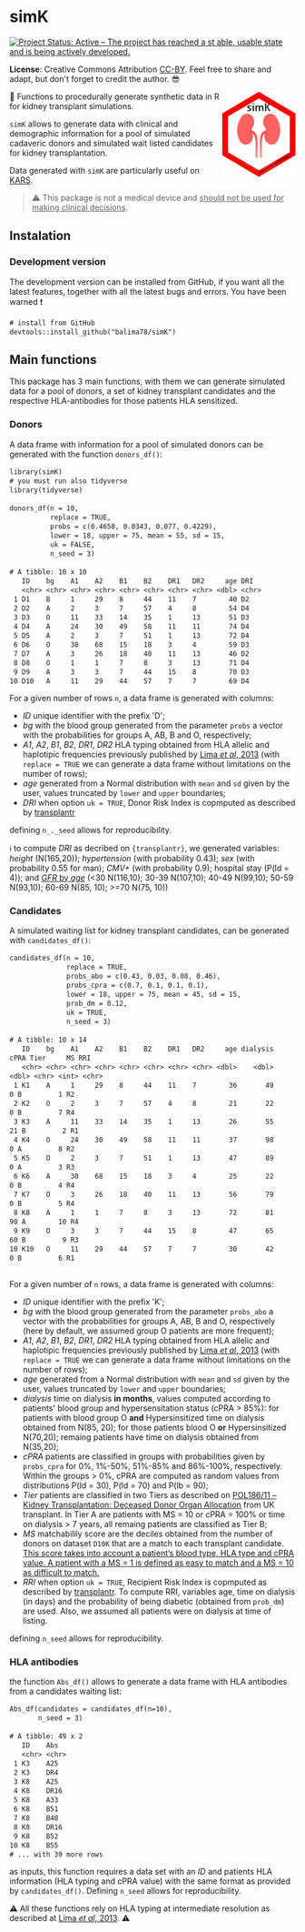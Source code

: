 # simK
[![Project Status: Active – The project has reached a st
able, usable state and is being actively developed.](https://www.repostatus.org/badges/latest/active.svg)](https://www.repostatus.org/#active)

**License**: Creative Commons Attribution [CC-BY](https://creativecommons.org/licenses/by/2.0/). Feel free to share and adapt, but don't forget to credit the author. :sunglasses:

<img src="images/simk.png" height="150" align="right"/>

:dart: Functions to procedurally generate synthetic data in R for kidney transplant simulations.

`simK` allows to generate data with clinical and demographic information for a pool of simulated cadaveric donors and simulated wait listed candidates for kidney transplantation.

Data generated with `simK` are particularly useful on [KARS](https://balima.shinyapps.io/kars/).

> :warning: This package is not a medical device and <ins>should not be used for making clinical decisions</ins>.

## Instalation

### Development version 

The development version can be installed from GitHub, if you want all the latest features, together with all the latest bugs and errors. You have been warned :exclamation:

```
# install from GitHub
devtools::install_github("balima78/simK")
```

## Main functions

This package has 3 main functions, with them we can generate simulated data for a pool of donors, a set of kidney transplant candidates and the respective HLA-antibodies for those patients HLA sensitized.

### Donors

A data frame with information for a pool of simulated donors can be generated with the function `donors_df()`:

```
library(simK)
# you must run also tidyverse
library(tidyverse)

donors_df(n = 10, 
          replace = TRUE, 
          probs = c(0.4658, 0.0343, 0.077, 0.4229), 
          lower = 18, upper = 75, mean = 55, sd = 15, 
          uk = FALSE, 
          n_seed = 3)
          
# A tibble: 10 x 10
   ID    bg    A1    A2    B1    B2    DR1   DR2     age DRI  
   <chr> <chr> <chr> <chr> <chr> <chr> <chr> <chr> <dbl> <chr>
 1 D1    B     1     29    8     44    11    7        40 D2   
 2 D2    A     2     3     7     57    4     8        54 D4   
 3 D3    O     11    33    14    35    1     13       51 D3   
 4 D4    A     24    30    49    58    11    11       74 D4   
 5 D5    A     2     3     7     51    1     13       72 D4   
 6 D6    O     30    68    15    18    3     4        59 D3   
 7 D7    A     3     26    18    40    11    13       46 D2   
 8 D8    O     1     1     7     8     3     13       71 D4   
 9 D9    A     3     3     7     44    15    8        70 D3   
10 D10   A     11    29    44    57    7     7        69 D4 
```

For a given number of rows `n`, a data frame is generated with columns: 

  + *ID* unique identifier with the prefix 'D'; 
  + *bg* with the blood group generated from the parameter `probs` a vector with the probabilities for groups A, AB, B and O, respectively; 
  + *A1*, *A2*, *B1*, *B2*, *DR1*, *DR2* HLA typing obtained from HLA allelic and haplotipic frequencies previously published by [Lima *et al*, 2013](https://www.slideshare.net/balima78/lima-2013) (with `replace = TRUE` we can generate a data frame without limitations on the number of rows);
  + *age* generated from a Normal distribution with `mean` and `sd` given by the user, values truncated by `lower` and `upper` boundaries;
  + *DRI* when option `uk = TRUE`, Donor Risk Index is copmputed as described by [transplantr](https://transplantr.txtools.net/articles/kidney_risk_scores.html) 
  
defining `n_._seed` allows for reproducibility.

:information_source: to compute *DRI* as decribed on `{transplantr}`, we generated variables: *height* (N(165,20)); *hypertension* (with probability 0.43); *sex* (with probability 0.55 for man); *CMV+* (with probability 0.9); hospital stay (P(ld = 4)); and [*GFR* by *age*](https://www.kidney.org/atoz/content/gfr) (<30 N(116,10); 30-39 N(107,10); 40-49 N(99,10); 50-59 N(93,10); 60-69 N(85, 10); >=70  N(75, 10)) 

### Candidates

A simulated waiting list for kidney transplant candidates, can be generated with `candidates_df()`:

```
candidates_df(n = 10, 
              replace = TRUE,
              probs_abo = c(0.43, 0.03, 0.08, 0.46),
              probs_cpra = c(0.7, 0.1, 0.1, 0.1),
              lower = 18, upper = 75, mean = 45, sd = 15,
              prob_dm = 0.12,
              uk = TRUE,
              n_seed = 3)
              
# A tibble: 10 x 14
   ID    bg    A1    A2    B1    B2    DR1   DR2     age dialysis  cPRA Tier     MS RRI  
   <chr> <chr> <chr> <chr> <chr> <chr> <chr> <chr> <dbl>    <dbl> <dbl> <chr> <int> <chr>
 1 K1    A     1     29    8     44    11    7        36       49     0 B         1 R2   
 2 K2    O     2     3     7     57    4     8        21       22     0 B         7 R4   
 3 K3    A     11    33    14    35    1     13       26       55    21 B         2 R1   
 4 K4    O     24    30    49    58    11    11       37       98     0 A         8 R2   
 5 K5    O     2     3     7     51    1     13       47       89     0 A         3 R3   
 6 K6    A     30    68    15    18    3     4        25       22     0 B         4 R4   
 7 K7    O     3     26    18    40    11    13       56       79     0 B         5 R4   
 8 K8    A     1     1     7     8     3     13       72       81    90 A        10 R4   
 9 K9    O     3     3     7     44    15    8        47       65    60 B         9 R3   
10 K10   O     11    29    44    57    7     7        30       42     0 B         6 R1    
              
```

For a given number of `n` rows, a data frame is generated with columns: 

  + *ID* unique identifier with the prefix 'K'; 
  + *bg* with the blood group generated from the parameter `probs_abo` a vector with the probabilities for groups A, AB, B and O, respectively (here by default, we assumed group O patients are more frequent); 
  + *A1*, *A2*, *B1*, *B2*, *DR1*, *DR2* HLA typing obtained from HLA allelic and haplotipic frequencies previously published by [Lima *et al*, 2013](https://www.slideshare.net/balima78/lima-2013) (with `replace = TRUE` we can generate a data frame without limitations on the number of rows);
  + *age* generated from a Normal distribution with `mean` and `sd` given by the user, values truncated by `lower` and `upper` boundaries;
  + *dialysis* time on dialysis **in months**, values computed according to patients' blood group and hypersensitation status (cPRA > 85%): for patients with blood group O **and** Hypersinsitized time on dialysis obtained from N(85, 20); for those patients blood O **or** Hypersinsitized N(70,20); remaing patients have time on dialysis obtained from N(35,20);
  + *cPRA* patients are classified in groups with probabilities given by `probs_cpra` for 0%, 1%-50%, 51%-85% and 86%-100%, respectively. Within the groups > 0%, cPRA are computed as random values from distributions P(ld = 30), P(ld = 70) and P(lb = 90);
  + *Tier* patients are classified in two Tiers as described on [POL186/11 – Kidney Transplantation: Deceased Donor Organ Allocation](https://nhsbtdbe.blob.core.windows.net/umbraco-assets-corp/22127/pol186.pdf) from UK transplant. In Tier A are patients with MS = 10 or cPRA = 100% or time on dialysis > 7 years, all remaing patients are classified as Tier B;
  + *MS* matchabilily score are the deciles obtained from the number of donors on dataset `D10K` that are a match to each transplant candidate. [This score takes into account a patient’s blood type, HLA type and cPRA value. A patient with a MS = 1 is defined as easy to match and a MS = 10 as difficult to match.](https://www.odt.nhs.uk/odt-structures-and-standards/odt-hub-programme/kidney-offering-scheme/#:~:text=blood%20group%20match-,Key%20terms,10%20as%20difficult%20to%20match)
  + *RRI* when option `uk = TRUE`, Recipient Risk Index is copmputed as described by [transplantr](https://transplantr.txtools.net/articles/kidney_risk_scores.html). To compute RRI, variables age, time on dialysis (in days) and the probability of being diabetic (obtained from `prob_dm`) are used. Also, we assumed all patients were on dialysis at time of listing.
  
defining `n_seed` allows for reproducibility.

### HLA antibodies

the function `Abs_df()` allows to generate a data frame with HLA antibodies from a candidates waiting list:

```
Abs_df(candidates = candidates_df(n=10), 
       n_seed = 3)
       
# A tibble: 49 x 2
   ID    Abs  
   <chr> <chr>
 1 K3    A25  
 2 K3    DR4  
 3 K8    A25  
 4 K8    DR16 
 5 K8    A33  
 6 K8    B51  
 7 K8    B48  
 8 K8    DR16 
 9 K8    B52  
10 K8    B55  
# ... with 39 more rows
```

as inputs, this function requires a data set with an *ID* and patients HLA information (HLA typing and cPRA value) with the same format as provided  by `candidates_df()`. Defining `n_seed` allows for reproducibility.

:warning: 
All these functions rely on HLA typing at intermediate resolution as described at  [Lima *et al*, 2013](https://www.slideshare.net/balima78/lima-2013).
:warning:
